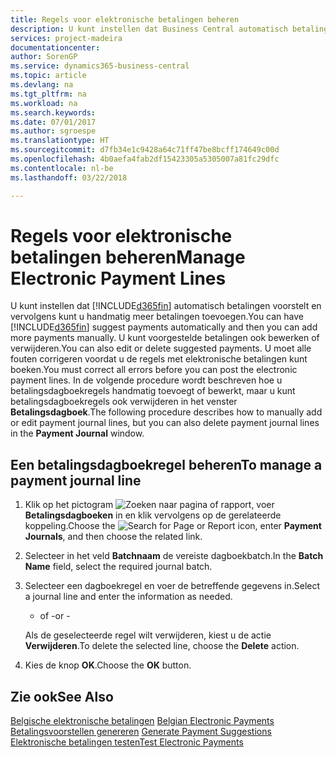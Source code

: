```yaml
---
title: Regels voor elektronische betalingen beheren
description: U kunt instellen dat Business Central automatisch betalingen voorstelt en vervolgens kunt u handmatig meer betalingen toevoegen. U kunt voorgestelde betalingen ook bewerken of verwijderen.
services: project-madeira
documentationcenter: 
author: SorenGP
ms.service: dynamics365-business-central
ms.topic: article
ms.devlang: na
ms.tgt_pltfrm: na
ms.workload: na
ms.search.keywords: 
ms.date: 07/01/2017
ms.author: sgroespe
ms.translationtype: HT
ms.sourcegitcommit: d7fb34e1c9428a64c71ff47be8bcff174649c00d
ms.openlocfilehash: 4b0aefa4fab2df15423305a5305007a81fc29dfc
ms.contentlocale: nl-be
ms.lasthandoff: 03/22/2018

---
```

# <a name="manage-electronic-payment-lines"></a><span data-ttu-id="50ddc-104">Regels voor elektronische betalingen beheren</span><span class="sxs-lookup"><span data-stu-id="50ddc-104">Manage Electronic Payment Lines</span></span>
<span data-ttu-id="50ddc-105">U kunt instellen dat [!INCLUDE[d365fin](../../includes/d365fin_md.md)] automatisch betalingen voorstelt en vervolgens kunt u handmatig meer betalingen toevoegen.</span><span class="sxs-lookup"><span data-stu-id="50ddc-105">You can have [!INCLUDE[d365fin](../../includes/d365fin_md.md)] suggest payments automatically and then you can add more payments manually.</span></span> <span data-ttu-id="50ddc-106">U kunt voorgestelde betalingen ook bewerken of verwijderen.</span><span class="sxs-lookup"><span data-stu-id="50ddc-106">You can also edit or delete suggested payments.</span></span> <span data-ttu-id="50ddc-107">U moet alle fouten corrigeren voordat u de regels met elektronische betalingen kunt boeken.</span><span class="sxs-lookup"><span data-stu-id="50ddc-107">You must correct all errors before you can post the electronic payment lines.</span></span> <span data-ttu-id="50ddc-108">In de volgende procedure wordt beschreven hoe u betalingsdagboekregels handmatig toevoegt of bewerkt, maar u kunt betalingsdagboekregels ook verwijderen in het venster **Betalingsdagboek**.</span><span class="sxs-lookup"><span data-stu-id="50ddc-108">The following procedure describes how to manually add or edit payment journal lines, but you can also delete payment journal lines in the **Payment Journal** window.</span></span>  

## <a name="to-manage-a-payment-journal-line"></a><span data-ttu-id="50ddc-109">Een betalingsdagboekregel beheren</span><span class="sxs-lookup"><span data-stu-id="50ddc-109">To manage a payment journal line</span></span>  

1.  <span data-ttu-id="50ddc-110">Klik op het pictogram ![Zoeken naar pagina of rapport](../../media/ui-search/search_small.png "pictogram Zoeken naar pagina of rapport"), voer **Betalingsdagboeken** in en klik vervolgens op de gerelateerde koppeling.</span><span class="sxs-lookup"><span data-stu-id="50ddc-110">Choose the ![Search for Page or Report](../../media/ui-search/search_small.png "Search for Page or Report icon") icon, enter **Payment Journals**, and then choose the related link.</span></span>  
2.  <span data-ttu-id="50ddc-111">Selecteer in het veld **Batchnaam** de vereiste dagboekbatch.</span><span class="sxs-lookup"><span data-stu-id="50ddc-111">In the **Batch Name** field, select the required journal batch.</span></span>  
3.  <span data-ttu-id="50ddc-112">Selecteer een dagboekregel en voer de betreffende gegevens in.</span><span class="sxs-lookup"><span data-stu-id="50ddc-112">Select a journal line and enter the information as needed.</span></span>  

     - <span data-ttu-id="50ddc-113">of -</span><span class="sxs-lookup"><span data-stu-id="50ddc-113">or -</span></span>  

    <span data-ttu-id="50ddc-114">Als de geselecteerde regel wilt verwijderen, kiest u de actie **Verwijderen**.</span><span class="sxs-lookup"><span data-stu-id="50ddc-114">To delete the selected line, choose the **Delete** action.</span></span>  

4.  <span data-ttu-id="50ddc-115">Kies de knop **OK**.</span><span class="sxs-lookup"><span data-stu-id="50ddc-115">Choose the **OK** button.</span></span>  

## <a name="see-also"></a><span data-ttu-id="50ddc-116">Zie ook</span><span class="sxs-lookup"><span data-stu-id="50ddc-116">See Also</span></span>  
 <span data-ttu-id="50ddc-117">[Belgische elektronische betalingen](belgian-electronic-payments.md) </span><span class="sxs-lookup"><span data-stu-id="50ddc-117">[Belgian Electronic Payments](belgian-electronic-payments.md) </span></span>  
 <span data-ttu-id="50ddc-118">[Betalingsvoorstellen genereren](how-to-generate-payment-suggestions.md) </span><span class="sxs-lookup"><span data-stu-id="50ddc-118">[Generate Payment Suggestions](how-to-generate-payment-suggestions.md) </span></span>  
 [<span data-ttu-id="50ddc-119">Elektronische betalingen testen</span><span class="sxs-lookup"><span data-stu-id="50ddc-119">Test Electronic Payments</span></span>](how-to-test-electronic-payments.md)

